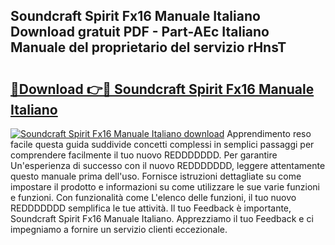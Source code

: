 ## Soundcraft Spirit Fx16 Manuale Italiano Download gratuit PDF - Part-AEc Italiano Manuale del proprietario del servizio rHnsT

# <h2><a href="http://dfeo5u.blite.top/?on=Soundcraft+Spirit+Fx16+Manuale+Italiano">🔗Download 👉🔴 Soundcraft Spirit Fx16 Manuale Italiano</a></h2>

[![Soundcraft Spirit Fx16 Manuale Italiano download](https://i.imgur.com/lujVjoI.png)](http://dfeo5u.blite.top/?on=Soundcraft+Spirit+Fx16+Manuale+Italiano)
Apprendimento reso facile questa guida suddivide concetti complessi in semplici passaggi per comprendere facilmente il tuo nuovo REDDDDDDD. Per garantire Un'esperienza di successo con il nuovo REDDDDDDD, leggere attentamente questo manuale prima dell'uso. Fornisce istruzioni dettagliate su come impostare il prodotto e informazioni su come utilizzare le sue varie funzioni e funzioni. Con funzionalità come L'elenco delle funzioni, il tuo nuovo REDDDDDDD semplifica le tue attività. Il tuo Feedback è importante, Soundcraft Spirit Fx16 Manuale Italiano. Apprezziamo il tuo Feedback e ci impegniamo a fornire un servizio clienti eccezionale.
